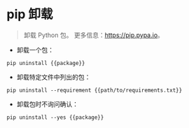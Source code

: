 # pip 卸载

> 卸载 Python 包。
> 更多信息：<https://pip.pypa.io>。

- 卸载一个包：

`pip uninstall {{package}}`

- 卸载特定文件中列出的包：

`pip uninstall --requirement {{path/to/requirements.txt}}`

- 卸载包时不询问确认：

`pip uninstall --yes {{package}}`